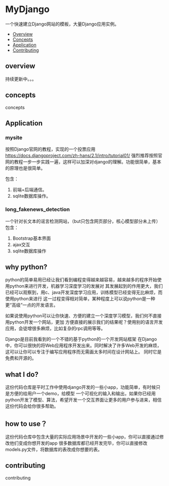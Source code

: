 # MyDjango
一个快速建立Django网站的模板，大量Django应用实例。

* [Overview](#overview)
* [Concepts](#concepts)
* [Application](#Application)
* [Contributing](#contributing)

## overview
持续更新中。。。

## concepts
concepts

## Application

### mysite
按照Django官网的教程，实现的一个投票应用
https://docs.djangoproject.com/zh-hans/2.1/intro/tutorial01/
强烈推荐按照官网的教程一步一步实践一遍，这样可以加深对django的理解。功能很简单，基本的原理也是很简单。

包含：
1. 前端+后端通信。
2. sqlite数据库操作。

### long_fakenews_detection
一个针对长文本的谣言检测网站，（but只包含网页部分，核心模型部分未上传）
包含：
1. Bootstrap基本界面
2. ajax交互
3. sqlite数据库操作

## why python?
python的简单易用已经让我们看到编程变得越来越容易，越来越多的程序开始使用python来进行开发，机器学习深度学习的发展对
其发展起到的作用更大，我们已经可以观察到，用c、java开发深度学习应用，训练模型已经变得无比麻烦，而使用python来进行
这一过程变得相对简单，某种程度上可以说python是一种更“高级”一点的开发语言。

如果说使用python可以让你快速、方便的建立一个深度学习模型，我们何不直接用python开发一个网站，更加
方便直接的展示我们的结果呢？使用别的语言开发应用，会徒增很多麻烦，比如复杂的rpc调用等等。

Django是目前我看到的一个不错的基于python的一个开发网站框架
在Django中，你可以很快的将Web应用程序开发出来。同时解决了许多Web开发的麻烦，这可以让你可以专注于编写应用程序而无需画太多时间在设计网站上。
同时它是免费和开源的。

## what I do?
这份代码仓库是平时工作中使用django开发的一些小app，功能简单，有时候只是方便的给用户一个demo，给模型
一个可视化的输入和输出，如果你已经用python开发了模型、算法，希望开发一个交互界面让更多的用户参与进来，相信这份代码会给你很多帮助。

## how to use？
这份代码仓库中包含大量的实际应用场景中开发的一些小app，你可以直接通过修改他们变成你想开发的app
很多数据库都已经开发完毕，你可以直接修改models.py文件，将数据库的表改成你想要的表。

## contributing
contributing
